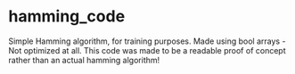 # hamming_code
Simple Hamming algorithm, for training purposes. Made using bool arrays - Not optimized at all.
This code was made to be a readable proof of concept rather than an actual hamming algorithm!
